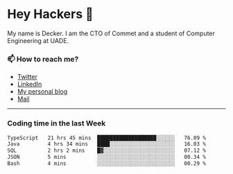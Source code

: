 # Hey Hackers 👋

My name is Decker. I am the CTO of Commet and a student of Computer Engineering at UADE.

### 📫 How to reach me?
- [Twitter](https://x.com/0xDecker) 
- [LinkedIn](https://www.linkedin.com/in/decker-urbano/) 
- [My personal blog](http://decker.sh) 
- [Mail](mailto:me@decker.sh)

---

### Coding time in the last Week

<!--START_SECTION:waka-->

```txt
TypeScript   21 hrs 45 mins  ███████████████████░░░░░░   76.09 %
Java         4 hrs 34 mins   ████░░░░░░░░░░░░░░░░░░░░░   16.03 %
SQL          2 hrs 2 mins    █▓░░░░░░░░░░░░░░░░░░░░░░░   07.12 %
JSON         5 mins          ░░░░░░░░░░░░░░░░░░░░░░░░░   00.34 %
Bash         4 mins          ░░░░░░░░░░░░░░░░░░░░░░░░░   00.29 %
```

<!--END_SECTION:waka-->

